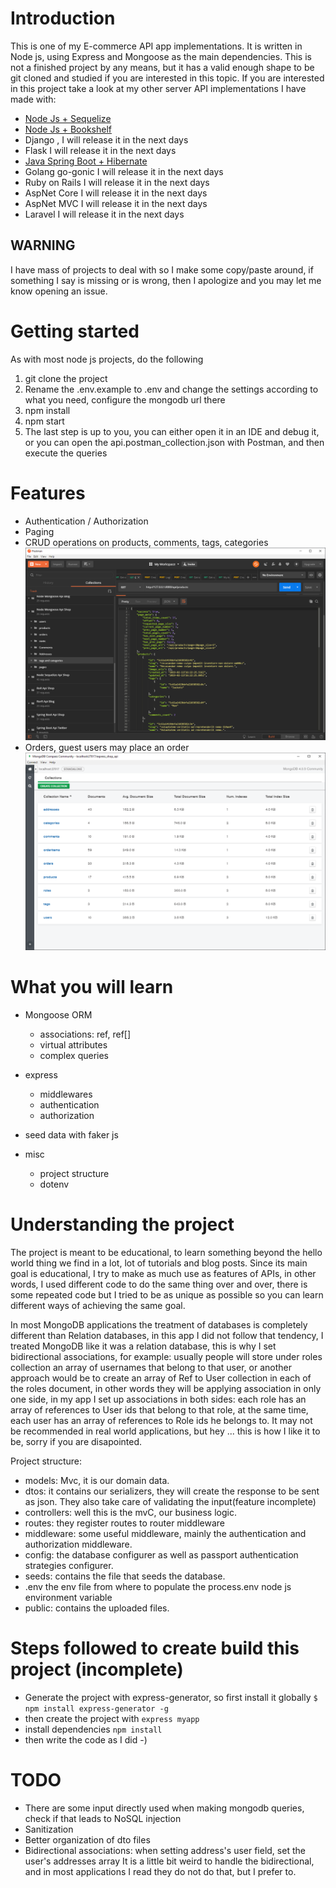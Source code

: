 # Introduction
This is one of my E-commerce API app implementations. It is written in Node js, using Express and Mongoose as the main dependencies.
This is not a finished project by any means, but it has a valid enough shape to be git cloned and studied if you are interested in this topic.
If you are interested in this project take a look at my other server API implementations I have made with:

- [Node Js + Sequelize](https://github.com/melardev/ApiEcomSequelizeExpress)
- [Node Js + Bookshelf](https://github.com/melardev/ApiEcomBookshelfExpress)
- Django , I will release it in the next days
- Flask I will release it in the next days
- [Java Spring Boot + Hibernate](https://github.com/melardev/SBootApiEcomMVCHibernate)
- Golang go-gonic I will release it in the next days
- Ruby on Rails I will release it in the next days
- AspNet Core I will release it in the next days
- AspNet MVC I will release it in the next days
- Laravel I will release it in the next days

## WARNING
I have mass of projects to deal with so I make some copy/paste around, if something I say is missing or is wrong, then I apologize
and you may let me know opening an issue.

# Getting started
As with most node js projects, do the following
1. git clone the project
2. Rename the .env.example to .env and change the settings according to what you need, configure the mongodb url there
3. npm install
4. npm start
5. The last step is up to you, you can either open it in an IDE and debug it, or you can open the api.postman_collection.json with Postman, and then execute the queries

# Features
- Authentication / Authorization
- Paging
- CRUD operations on products, comments, tags, categories
![Fetching products page](./github_images/postman.png)
- Orders, guest users may place an order
![Database diagram](./github_images/db_structure.png)

# What you will learn
- Mongoose ORM
    - associations: ref, ref[]
    - virtual attributes
    - complex queries
- express
    - middlewares
    - authentication
    - authorization
    
- seed data with faker js

- misc
    - project structure
    - dotenv


# Understanding the project
The project is meant to be educational, to learn something beyond the hello world thing we find in a lot, lot of 
tutorials and blog posts. Since its main goal is educational, I try to make as much use as features of APIs, in other
words, I used different code to do the same thing over and over, there is some repeated code but I tried to be as unique
as possible so you can learn different ways of achieving the same goal.

In most MongoDB applications the treatment of databases is completely different than Relation databases, in this app I 
did not follow that tendency, I treated MongoDB like it was a relation database, this is why I set bidirectional associations, for example:
usually people will store under roles collection an array of usernames that belong to that user, or another approach would be
to create an array of Ref to User collection in each of the roles document, in other words they will be applying association in only one side,
in my app I set up associations in both sides:
each role has an array of references to User ids that belong to that role, at the same time, each user has an array of references to Role ids
he belongs to. It may not be recommended in real world applications, but hey ... this is how I like it to be, sorry if you are disapointed.

Project structure:
- models: Mvc, it is our domain data.
- dtos: it contains our serializers, they will create the response to be sent as json. They also take care of validating the input(feature incomplete)
- controllers: well this is the mvC, our business logic.
- routes: they register routes to router middleware
- middleware: some useful middleware, mainly the authentication and authorization middleware.
- config: the database configurer as well as passport authentication strategies configurer.
- seeds: contains the file that seeds the database.
- .env the env file from where to populate the process.env node js environment variable
- public: contains the uploaded files.

# Steps followed to create build this project (incomplete)

- Generate the project with express-generator, so first install it globally
`$ npm install express-generator -g`
- then create the project with
`express myapp`
- install dependencies
`npm install`
- then write the code as I did -)

# TODO
- There are some input directly used when making mongodb queries, check if that leads to NoSQL injection
- Sanitization
- Better organization of dto files
- Bidirectional associations: when setting address's user field, set the user's addresses array
It is a little bit weird to handle the bidirectional, and in most applications I read they do not do that, but I prefer to.
